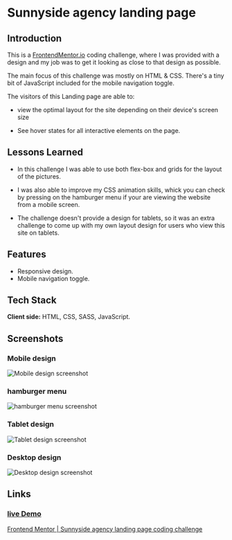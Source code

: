 # Sunnyside agency landing page

## Introduction

This is a [FrontendMentor.io](https://www.frontendmentor.io/challenges/sunnyside-agency-landing-page-7yVs3B6ef) coding challenge, where I was provided with a design and my job was to get it looking as close to that design as possible.

The main focus of this challenge was mostly on HTML & CSS. There's a tiny bit of JavaScript included for the mobile navigation toggle.

The visitors of this Landing page are able to:

- view the optimal layout for the site depending on their device's screen size

- See hover states for all interactive elements on the page.


## Lessons Learned

- In this challenge I was able to use both flex-box and grids for the layout of the pictures.

- I was also able to improve my CSS animation skills, whick you can check by pressing on the hamburger menu if your are viewing the website from a mobile screen.

- The challenge doesn't provide a design for tablets, so it was an extra challenge to come up with my own layout design for users who view this site on tablets.

## Features

- Responsive design.
- Mobile navigation toggle.

## Tech Stack

**Client side:** HTML, CSS, SASS, JavaScript.


## Screenshots

### Mobile design 

![Mobile design screenshot](https://raw.githubusercontent.com/HaithamKhadra/fem_sunnyside/master/images/readmeImages/phnscrnsht.jpg)

### hamburger menu 

![hamburger menu screenshot](https://raw.githubusercontent.com/HaithamKhadra/fem_sunnyside/master/images/readmeImages/phnscrnsht2.jpg)

### Tablet design 

![Tablet design screenshot](https://raw.githubusercontent.com/HaithamKhadra/fem_sunnyside/master/images/readmeImages/screencapture-sunnyside.jpg)

### Desktop design 

![Desktop design screenshot](https://raw.githubusercontent.com/HaithamKhadra/fem_sunnyside/master/images/readmeImages/tbltscrn.jpg)




## Links

### [live Demo](https://haithamkhadra.github.io/fem_sunnyside)
[Frontend Mentor | Sunnyside agency landing page coding challenge](https://www.frontendmentor.io/challenges/sunnyside-agency-landing-page-7yVs3B6ef)




